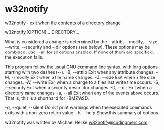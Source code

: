 w32notify
=========

w32notify - exit when the contents of a directory change

  w32notify [OPTION]... DIRECTORY...

What is considered a change is determined by the --attrib, --modify, --size, --write, --security and --dir options (see below). These options may be combined. Use --all for all options enabled. If none of them are specified, the execution fails.

This program follow the usual GNU command line syntax, with long options starting with two dashes (--).
-B, --attrib
	Exit when any attribute changes.
-M, --modify
	Exit when a file name changes.
-Z, --size
	Exit when a file size changes.
-W, --write
	Exit when a change to a files last write time occurs.
-S, --security
	Exit when a security descriptor changes.
-D, --dir
	Exit when a directory name changes.
-a, --all
	Exit when any of the events above occurs. That is, this is a shorthand for -BMZWSD.

-q, --quiet, --silent
	Do not print warnings when the executed commands exits with a non-zero return value.
-h, --help
	Show this summary of options.

w32notify was written by Michael Henke <w32notify@codingmerc.com>.
